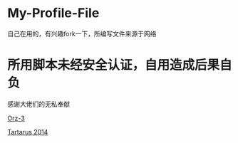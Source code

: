 # My-Profile-File
自己在用的，有兴趣fork一下，所编写文件来源于网络

# **所用脚本未经安全认证，自用造成后果自负** #
感谢大佬们的无私奉献

[Orz-3](https://github.com/Orz-3)

[Tartarus 2014](https://github.com/Tartarus2014)

